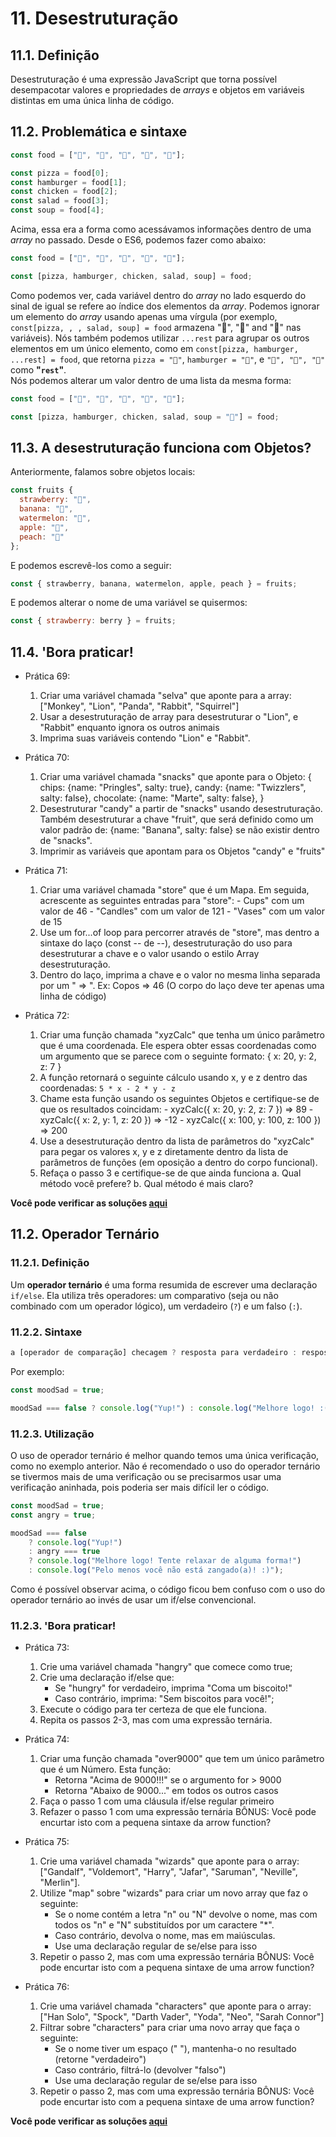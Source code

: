 # 11. Desestruturação

## 11.1. Definição

Desestruturação é uma expressão JavaScript que torna possível desempacotar valores e propriedades de _arrays_ e objetos em variáveis distintas em uma única linha de código.

## 11.2. Problemática e sintaxe

```javascript
const food = ["🍕", "🍔", "🍗", "🥗", "🍵"];

const pizza = food[0];
const hamburger = food[1];
const chicken = food[2];
const salad = food[3];
const soup = food[4];
```

Acima, essa era a forma como acessávamos informações dentro de uma _array_ no passado. Desde o ES6, podemos fazer como abaixo:

```javascript
const food = ["🍕", "🍔", "🍗", "🥗", "🍵"];

const [pizza, hamburger, chicken, salad, soup] = food;
```

Como podemos ver, cada variável dentro do _array_ no lado esquerdo do sinal de igual se refere ao índice dos elementos da _array_. Podemos ignorar um elemento do _array_ usando apenas uma vírgula (por exemplo, `const[pizza, , , salad, soup] = food` armazena "🍕", "🥗" and "🍵" nas variáveis). Nós também podemos utilizar `...rest` para agrupar os outros elementos em um único elemento, como em `const[pizza, hamburger, ...rest] = food`, que retorna `pizza = "🍕"`, `hamburger = "🍔"`, e `"🍗", "🥗", "🍵"` como **"`rest`"**.  
Nós podemos alterar um valor dentro de uma lista da mesma forma:

```javascript
const food = ["🍕", "🍔", "🍗", "🥗", "🍵"];

const [pizza, hamburger, chicken, salad, soup = "🥕"] = food;
```

## 11.3. A desestruturação funciona com Objetos?

Anteriormente, falamos sobre objetos locais:

```javascript
const fruits {
  strawberry: "🍓",
  banana: "🍌",
  watermelon: "🍉",
  apple: "🍎",
  peach: "🍑"
};
```

E podemos escrevê-los como a seguir:

```javascript
const { strawberry, banana, watermelon, apple, peach } = fruits;
```

E podemos alterar o nome de uma variável se quisermos:

```javascript
const { strawberry: berry } = fruits;
```

## 11.4. **'Bora praticar!**

-   Prática 69:

    1. Criar uma variável chamada "selva" que aponte para a array: ["Monkey", "Lion", "Panda", "Rabbit", "Squirrel"]
    2. Usar a desestruturação de array para desestruturar o "Lion", e "Rabbit" enquanto ignora os outros animais
    3. Imprima suas variáveis contendo "Lion" e "Rabbit".

-   Prática 70:

    1. Criar uma variável chamada "snacks" que aponte para o Objeto:
       {
       chips: {name: "Pringles", salty: true},
       candy: {name: "Twizzlers", salty: false},
       chocolate: {name: "Marte", salty: false},
       }
    2. Desestruturar "candy" a partir de "snacks" usando desestruturação. Também desestruturar a chave "fruit", que será definido como um valor padrão de:
       {name: "Banana", salty: false} se não existir dentro de "snacks".
    3. Imprimir as variáveis que apontam para os Objetos "candy" e "fruits"

-   Prática 71:

    1. Criar uma variável chamada "store" que é um Mapa. Em seguida, acrescente as seguintes entradas para "store": - Cups" com um valor de 46 - "Candles" com um valor de 121 - "Vases" com um valor de 15
    2. Use um for...of loop para percorrer através de "store", mas dentro a sintaxe do laço (const -- de --), desestruturação do uso para desestruturar a chave e o valor usando o estilo Array desestruturação.
    3. Dentro do laço, imprima a chave e o valor no mesma linha separada por um " => ". Ex: Copos => 46
       (O corpo do laço deve ter apenas uma linha de código)

-   Prática 72:
    1. Criar uma função chamada "xyzCalc" que tenha um único parâmetro que é uma coordenada. Ele espera obter essas coordenadas como um argumento que se parece com o seguinte formato: { x: 20, y: 2, z: 7 }
    2. A função retornará o seguinte cálculo usando x, y e z dentro das coordenadas: `5 * x - 2 * y - z`
    3. Chame esta função usando os seguintes Objetos e certifique-se de que os resultados coincidam: - xyzCalc({ x: 20, y: 2, z: 7 }) => 89 - xyzCalc({ x: 2, y: 1, z: 20 }) => -12 - xyzCalc({ x: 100, y: 100, z: 100 }) => 200
    4. Use a desestruturação dentro da lista de parâmetros do "xyzCalc" para pegar os valores x, y e z diretamente
       dentro da lista de parâmetros de funções (em oposição a dentro do corpo funcional).
    5. Refaça o passo 3 e certifique-se de que ainda funciona
       a. Qual método você prefere?
       b. Qual método é mais claro?

**Você pode verificar as soluções [aqui](/pt-br/js/praticando/p00-p96/)**

## 11.2. Operador Ternário

### 11.2.1. Definição

Um **operador ternário** é uma forma resumida de escrever uma declaração `if/else`. Ela utiliza três operadores: um comparativo (seja ou não combinado com um operador lógico), um verdadeiro (`?`) e um falso (`:`).

### 11.2.2. Sintaxe

```javascript
a [operador de comparação] checagem ? resposta para verdadeiro : resposta para falso
```

Por exemplo:

```javascript
const moodSad = true;

moodSad === false ? console.log("Yup!") : console.log("Melhore logo! :(");
```

### 11.2.3. Utilização

O uso de operador ternário é melhor quando temos uma única verificação, como no exemplo anterior. Não é recomendado o uso do operador ternário se tivermos mais de uma verificação ou se precisarmos usar uma verificação aninhada, pois poderia ser mais difícil ler o código.

```javascript
const moodSad = true;
const angry = true;

moodSad === false
    ? console.log("Yup!")
    : angry === true
    ? console.log("Melhore logo! Tente relaxar de alguma forma!")
    : console.log("Pelo menos você não está zangado(a)! :)");
```

Como é possível observar acima, o código ficou bem confuso com o uso do operador ternário ao invés de usar um if/else convencional.

### 11.2.3. **'Bora praticar!**

-   Prática 73:

    1. Crie uma variável chamada "hangry" que comece como true;
    2. Crie uma declaração if/else que:
        - Se "hungry" for verdadeiro, imprima "Coma um biscoito!"
        - Caso contrário, imprima: "Sem biscoitos para você!";
    3. Execute o código para ter certeza de que ele funciona.
    4. Repita os passos 2-3, mas com uma expressão ternária.

-   Prática 74:

    1. Criar uma função chamada "over9000" que tem um único parâmetro que é um Número. Esta função:
        - Retorna "Acima de 9000!!!" se o argumento for > 9000
        - Retorna "Abaixo de 9000..." em todos os outros casos
    2. Faça o passo 1 com uma cláusula if/else regular primeiro
    3. Refazer o passo 1 com uma expressão ternária
       BÔNUS: Você pode encurtar isto com a pequena sintaxe da arrow function?

-   Prática 75:

    1. Crie uma variável chamada "wizards" que aponte para o array: ["Gandalf", "Voldemort", "Harry", "Jafar", "Saruman", "Neville", "Merlin"].
    2. Utilize "map" sobre "wizards" para criar um novo array que faz o seguinte:
        - Se o nome contém a letra "n" ou "N" devolve o nome, mas com todos os "n" e "N" substituídos por um caractere "\*".
        - Caso contrário, devolva o nome, mas em maiúsculas.
        - Use uma declaração regular de se/else para isso
    3. Repetir o passo 2, mas com uma expressão ternária
       BÔNUS: Você pode encurtar isto com a pequena sintaxe de uma arrow function?

-   Prática 76:

    1. Crie uma variável chamada "characters" que aponte para o array: ["Han Solo", "Spock", "Darth Vader", "Yoda", "Neo", "Sarah Connor"]
    2. Filtrar sobre "characters" para criar uma novo array que faça o seguinte:
        - Se o nome tiver um espaço (" "), mantenha-o no resultado (retorne "verdadeiro")
        - Caso contrário, filtrá-lo (devolver "falso")
        - Use uma declaração regular de se/else para isso
    3. Repetir o passo 2, mas com uma expressão ternária
       BÔNUS: Você pode encurtar isto com a pequena sintaxe de uma arrow function?

**Você pode verificar as soluções [aqui](/pt-br/js/praticando/p00-p96/)**

